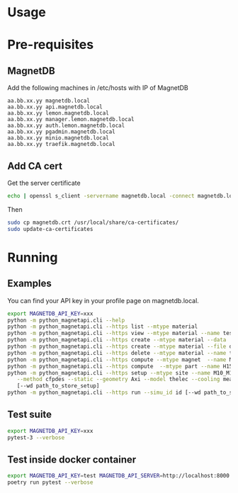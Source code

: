 # Usage

# Pre-requisites

## MagnetDB

Add the following machines in /etc/hosts with IP of MagnetDB

```
aa.bb.xx.yy magnetdb.local
aa.bb.xx.yy api.magnetdb.local
aa.bb.xx.yy lemon.magnetdb.local
aa.bb.xx.yy manager.lemon.magnetdb.local 
aa.bb.xx.yy auth.lemon.magnetdb.local
aa.bb.xx.yy pgadmin.magnetdb.local
aa.bb.xx.yy minio.magnetdb.local
aa.bb.xx.yy traefik.magnetdb.local
```

## Add CA cert

Get the server certificate

```bash
echo | openssl s_client -servername magnetdb.local -connect magnetdb.local:443 | cat > magnetdb.crt
```

Then

```bash
sudo cp magnetdb.crt /usr/local/share/ca-certificates/
sudo update-ca-certificates
```
   
# Running

## Examples

You can find your API key in your profile page on magnetdb.local.

```bash
export MAGNETDB_API_KEY=xxx
python -m python_magnetapi.cli --help
python -m python_magnetapi.cli --https list --mtype material
python -m python_magnetapi.cli --https view --mtype material --name testmat2
python -m python_magnetapi.cli --https create --mtype material --data '{"name": "tutu"}'
python -m python_magnetapi.cli --https create --mtype material --file data.json
python -m python_magnetapi.cli --https delete --mtype material --name testmat2
python -m python_magnetapi.cli --https compute --mtype magnet  --name M19061901 --flow_params
python -m python_magnetapi.cli --https compute  --mtype part --name H15101601--hoop_stress
python -m python_magnetapi.cli --https setup --mtype site --name M10_M19020601 \
   --method cfpdes --static --geometry Axi --model thelec --cooling mean --current 31000 12000 100 \
   [--wd path_to_store_setup]
python -m python_magnetapi.cli --https run --simu_id id [--wd path_to_store_results]
```

## Test suite

```bash
export MAGNETDB_API_KEY=xxx
pytest-3 --verbose
```

## Test inside docker container

```bash
export MAGNETDB_API_KEY=test MAGNETDB_API_SERVER=http://localhost:8000
poetry run pytest --verbose
```
